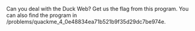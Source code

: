 Can you deal with the Duck Web? Get us the flag from this program. You can also find the program in /problems/quackme_4_0e48834ea71b521b9f35d29dc7be974e. 
